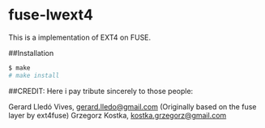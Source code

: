 fuse-lwext4
======
This is a implementation of EXT4 on FUSE.

##Installation
```bash
$ make
# make install
```

##CREDIT:
Here i pay tribute sincerely to those people:

Gerard Lledó Vives, gerard.lledo@gmail.com (Originally based on the fuse layer by ext4fuse)
Grzegorz Kostka, kostka.grzegorz@gmail.com

